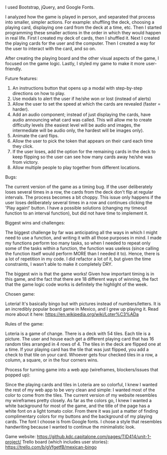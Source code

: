 
<!-- Technologies used: -->

I used Bootstrap, jQuery, and Google Fonts.

<!-- Approach/process: -->

I analyzed how the game is played in person, and separated that process into smaller, simpler actions. For example: shuffling the deck, choosing a playing card, displaying one card from the deck at a time, etc. Then I started programming these smaller actions in the order in which they would happen in real life. First I created my deck of cards, then I shuffled it. Next I created the playing cards for the user and the computer. Then I created a way for the user to interact with the card, and so on.

After creating the playing board and the other visual aspects of the game, I focused on the game logic. Lastly, I styled my game to make it more user-friendly.


Future features:
1. An instructions button that opens up a modal with step-by-step directions on how to play.
2. Use modals to alert the user if he/she won or lost (instead of alerts)
3. Allow the user to set the speed at which the cards are revealed (faster = harder).
4. Add an audio component; instead of just displaying the cards, have audio announcing what card was called. This will allow me to create difficulty levels (the easiest level will be audio and images, the intermediate will be audio only, the hardest will be images only).
5. Animate the card flips.
6. Allow the user to pick the token that appears on their card each time they click.
7. If the user loses, add the option for the remaining cards in the deck to keep flipping so the user can see how many cards away he/she was from victory.
8. Allow multiple people to play together from different locations.

Bugs:

The current version of the game as a timing bug. If the user deliberately loses several times in a row, the cards from the deck don't flip at regular intervals. The process becomes a bit choppy. This issue only happens if the user loses deliberately several times in a row and continues clicking the 'Play again!' button. I have a possible solutions (changing my timeout function to an interval function), but did not have time to implement it.

Biggest wins and challenges:

The biggest challenge by far was anticipating all the ways in which I might need to use a function, and writing it with all those purposes in mind. I made my functions perform too many tasks, so when I needed to repeat only some of the tasks within a function, the function was useless (since calling the function itself would perform MORE than I needed it to). Hence, there is a lot of repetition in my code. I did refactor a lot of it, but given the time constraints, I wasn't able to make it completely DRY.

The biggest win is that the game works! Given how important timing is in this game, and the fact that there are 18 different ways of winning, the fact that the game logic code works is definitely the highlight of the week.

Chosen game:

Loteria! It's basically bingo but with pictures instead of numbers/letters. It is an incredibly popular board game in Mexico, and I grew up playing it. Read more about it here:
https://en.wikipedia.org/wiki/Loter%C3%ADa

Rules of the game:

Loteria is a game of change. There is a deck with 54 tiles. Each tile is a picture. The user and house each get a different playing card that has 16 random tiles arranged in 4 rows of 4. The tiles in the deck are flipped one at a time. If your playing card has the tile that was just flipped, you add a check to that tile on your card. Whoever gets four checked tiles in a row, a column, a square, or in the four corners wins.

Process for turning game into a web app (wireframes, blockers/issues that popped up):

Since the playing cards and tiles in Loteria are so colorful, I knew I wanted the rest of my web app to be very clean and simple: I wanted most of the color to come from the tiles. The current version of my website resembles my wireframes pretty closely. As far as the colors go, I knew I wanted a white background for most of the game, and the title of the page has a white font on a light tomato color. From there it was just a matter of finding complimentary colors for my buttons and the background of my playing cards. The font I choose is from Google fonts. I chose a style that resembles handwriting because I wanted to continue the minimalistic look.



Game website: https://github.kdc.capitalone.com/pages/TID414/unit-1-project/
Trello board (which includes user stories): https://trello.com/b/gVfgetfB/mexican-bingo
